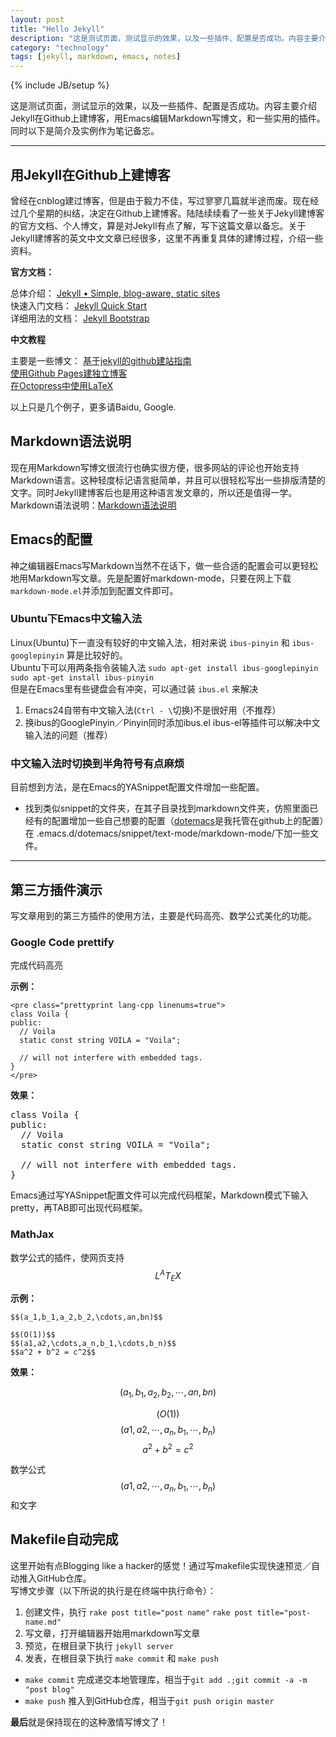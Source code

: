 ```yaml
---
layout: post
title: "Hello Jekyll"
description: "这是测试页面，测试显示的效果，以及一些插件、配置是否成功。内容主要介绍Jekyll在Github上建博客，用Emacs编辑Markdown写博文，和一些实用的插件。同时以下是简介及实例作为笔记备忘。"
category: "technology"
tags: [jekyll, markdown, emacs, notes]
---
```

{% include JB/setup %}

这是测试页面，测试显示的效果，以及一些插件、配置是否成功。内容主要介绍Jekyll在Github上建博客，用Emacs编辑Markdown写博文，和一些实用的插件。同时以下是简介及实例作为笔记备忘。

---

## 用Jekyll在Github上建博客

曾经在cnblog建过博客，但是由于毅力不佳，写过寥寥几篇就半途而废。现在经过几个星期的纠结，决定在Github上建博客。陆陆续续看了一些关于Jekyll建博客的官方文档、个人博文，算是对Jekyll有点了解，写下这篇文章以备忘。关于Jekyll建博客的英文中文文章已经很多，这里不再重复具体的建博过程，介绍一些资料。

**官方文档：**

总体介绍： [Jekyll • Simple, blog-aware, static sites](http://jekyllrb.com/)  
快速入门文档： [Jekyll Quick Start](http://jekyllbootstrap.com/usage/jekyll-quick-start.html)  
详细用法的文档： [Jekyll Bootstrap](http://jekyllbootstrap.com)  

**中文教程**

主要是一些博文：
[基于jekyll的github建站指南](http://jiyeqian.github.io/2012/07/host-your-pages-at-github-using-jekyll/#outline_0 )  
[使用Github Pages建独立博客](http://beiyuu.com/github-pages/ )  
[在Octopress中使用LaTeX](http://yanping.me/cn/blog/2012/03/10/octopress-with-latex/ )  

以上只是几个例子，更多请Baidu, Google.

## Markdown语法说明

现在用Markdown写博文很流行也确实很方便，很多网站的评论也开始支持Markdown语言。这种轻度标记语言挺简单，并且可以很轻松写出一些排版清楚的文字。同时Jekyll建博客后也是用这种语言发文章的，所以还是值得一学。  
Markdown语法说明：[Markdown语法说明](http://wowubuntu.com/markdown/ ) 

## Emacs的配置

神之编辑器Emacs写Markdown当然不在话下，做一些合适的配置会可以更轻松地用Markdown写文章。先是配置好markdown-mode，只要在网上下载`markdown-mode.el`并添加到配置文件即可。

### Ubuntu下Emacs中文输入法

Linux(Ubuntu)下一直没有较好的中文输入法，相对来说 `ibus-pinyin` 和 `ibus-googlepinyin` 算是比较好的。  
Ubuntu下可以用两条指令装输入法 `sudo apt-get install ibus-googlepinyin` `sudo apt-get install ibus-pinyin`  
但是在Emacs里有些键盘会有冲突，可以通过装 `ibus.el` 来解决  
1. Emacs24自带有中文输入法(`Ctrl - \`切换)不是很好用（不推荐）
2. 换ibus的GooglePinyin／Pinyin同时添加ibus.el ibus-el等插件可以解决中文输入法的问题（推荐）

### 中文输入法时切换到半角符号有点麻烦

目前想到方法，是在Emacs的YASnippet配置文件增加一些配置。

- 找到类似snippet的文件夹，在其子目录找到markdown文件夹，仿照里面已经有的配置增加一些自己想要的配置（[dotemacs](https://github.com/zhenglinj/dotemacs )是我托管在github上的配置）在 .emacs.d/dotemacs/snippet/text-mode/markdown-mode/下加一些文件。

---

## 第三方插件演示

写文章用到的第三方插件的使用方法，主要是代码高亮、数学公式美化的功能。

### Google Code prettify

完成代码高亮

**示例：**

	<pre class="prettyprint lang-cpp linenums=true">
	class Voila {
	public:
	  // Voila
	  static const string VOILA = "Voila";

	  // will not interfere with embedded tags.
	}
	</pre>
	
**效果：**

<pre class="prettyprint lang-cpp linenums=true">
class Voila {
public:
  // Voila
  static const string VOILA = "Voila";
  
  // will not interfere with embedded tags.
}
</pre>

Emacs通过写YASnippet配置文件可以完成代码框架，Markdown模式下输入pretty，再TAB即可出现代码框架。

### MathJax

数学公式的插件，使网页支持$$L^AT_EX$$

**示例：**

	$$(a_1,b_1,a_2,b_2,\cdots,an,bn)$$
	
	$$(O(1))$$
	$$(a1,a2,\cdots,a_n,b_1,\cdots,b_n)$$
	$$a^2 + b^2 = c^2$$
	
**效果：**

$$(a_1,b_1,a_2,b_2,\cdots,an,bn)$$

$$(O(1))$$
$$(a1,a2,\cdots,a_n,b_1,\cdots,b_n)$$
$$a^2 + b^2 = c^2$$

数学公式 $$(a1,a2,\cdots,a_n,b_1,\cdots,b_n)$$ 和文字

 <!-- \(a_1,b_1,a_2,b_2,\cdots,an,bn\) -->
 <!-- \(O(1)\) -->
 <!-- \(a1,a2,\cdots,a_n,b_1,\cdots,b_n\) -->
 <!-- \[a^2 + b^2 = c^2\] -->

<!-- 数学公式 \(a1,a2,\cdots,a_n,b_1,\cdots,b_n\) 和文字 -->

## Makefile自动完成

这里开始有点Blogging like a hacker的感觉！通过写makefile实现快速预览／自动推入GitHub仓库。  
写博文步骤（以下所说的执行是在终端中执行命令）：  
1. 创建文件，执行 `rake post title="post name"` `rake post title="post-name.md"` 
2. 写文章，打开编辑器开始用markdown写文章
3. 预览，在根目录下执行 `jekyll server` 
4. 发表，在根目录下执行 `make commit` 和 `make push` 

- `make commit` 完成递交本地管理库，相当于`git add .;git commit -a -m "post blog"`  
- `make push` 推入到GitHub仓库，相当于`git push origin master`  

**最后**就是保持现在的这种激情写博文了！